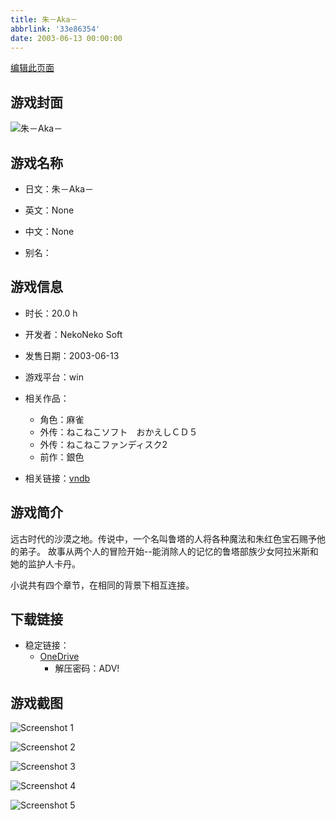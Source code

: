 ```yaml
---
title: 朱－Aka－
abbrlink: '33e86354'
date: 2003-06-13 00:00:00
---
```

[编辑此页面](https://github.com/ACG-3/ADV3-source/blob/main/source/_posts/games/%E6%9C%B1%EF%BC%8DAka%EF%BC%8D.md)

## 游戏封面

![朱－Aka－](https://pan.timero.xyz/onedrive/img_lib_001/%E6%9C%B1%EF%BC%8DAka%EF%BC%8D_cover.avif)


## 游戏名称

- 日文：朱－Aka－
- 英文：None
- 中文：None

- 别名：


## 游戏信息

- 时长：20.0 h
- 开发者：NekoNeko Soft
- 发售日期：2003-06-13
- 游戏平台：win
- 相关作品：
   - 角色：麻雀
   - 外传：ねこねこソフト　おかえしＣＤ５
   - 外传：ねこねこファンディスク2
   - 前作：銀色

- 相关链接：[vndb](https://vndb.org/v1136)


## 游戏简介

远古时代的沙漠之地。传说中，一个名叫鲁塔的人将各种魔法和朱红色宝石赐予他的弟子。
故事从两个人的冒险开始--能消除人的记忆的鲁塔部族少女阿拉米斯和她的监护人卡丹。

小说共有四个章节，在相同的背景下相互连接。


## 下载链接

- 稳定链接：
    - [OneDrive](https://pan.timero.xyz/onedrive/adv_lib_001/%E6%9C%B1%EF%BC%8DAka%EF%BC%8D)
        - 解压密码：ADV!



## 游戏截图


![Screenshot 1](https://pan.timero.xyz/onedrive/img_lib_001/%E6%9C%B1%EF%BC%8DAka%EF%BC%8D_Screenshot_1.avif)

![Screenshot 2](https://pan.timero.xyz/onedrive/img_lib_001/%E6%9C%B1%EF%BC%8DAka%EF%BC%8D_Screenshot_2.avif)

![Screenshot 3](https://pan.timero.xyz/onedrive/img_lib_001/%E6%9C%B1%EF%BC%8DAka%EF%BC%8D_Screenshot_3.avif)

![Screenshot 4](https://pan.timero.xyz/onedrive/img_lib_001/%E6%9C%B1%EF%BC%8DAka%EF%BC%8D_Screenshot_4.avif)

![Screenshot 5](https://pan.timero.xyz/onedrive/img_lib_001/%E6%9C%B1%EF%BC%8DAka%EF%BC%8D_Screenshot_5.avif)

